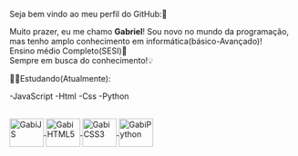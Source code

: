 Seja bem vindo ao meu perfil do GitHub:🥰

Muito prazer, eu me chamo <strong>Gabriel</strong>!
Sou novo no mundo da programação,<br> 
mas tenho amplo conhecimento em informática(básico-Avançado)!<br>
Ensino médio Completo(SESI)🏫<br>
Sempre em busca do conhecimento!💡

🧑‍💻Estudando(Atualmente):

-JavaScript
-Html
-Css
-Python
<div>
<a href="https://cdn.jsdelivr.net/gh/devicons/devicon@v2.15.1/devicon.min.css">
</div>         
<div style="display: inline_block"><br>
 <img align="center" alt="GabiJS" height="50" width="60" src="https://cdn.jsdelivr.net/gh/devicons/devicon/icons/javascript/javascript-original.svg"" />
 <img align="center" alt="GabiHTML5" height="50" width="60" src="https://cdn.jsdelivr.net/gh/devicons/devicon/icons/html5/html5-original-wordmark.svg" />
 <img align="center" alt="GabiCSS3" height="50" width="60" src="https://cdn.jsdelivr.net/gh/devicons/devicon/icons/css3/css3-original.svg" />
 <img align="center" alt="GabiPython" height="50" width="60" src="https://cdn.jsdelivr.net/gh/devicons/devicon/icons/python/python-original-wordmark.svg" />
          
</div>
